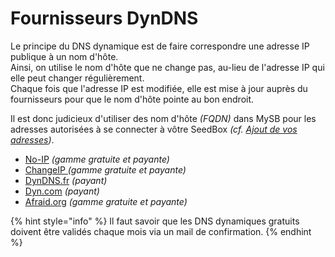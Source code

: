 # Fournisseurs DynDNS

Le principe du DNS dynamique est de faire correspondre une adresse IP publique à un nom d'hôte.  
Ainsi, on utilise le nom d'hôte que ne change pas, au-lieu de l'adresse IP qui elle peut changer régulièrement.  
Chaque fois que l'adresse IP est modifiée, elle est mise à jour auprès du fournisseurs pour que le nom d'hôte pointe au bon endroit.

Il est donc judicieux d'utiliser des nom d'hôte _\(FQDN\)_ dans MySB pour les adresses autorisées à se connecter à vôtre SeedBox _\(cf._ [_Ajout de vos adresses_](https://mysb.gitbook.io/doc/v/v5.3_fr/configuration/ajout-de-vos-adresses)_\)_.

* [No-IP](https://www.noip.com/)  _\(gamme gratuite et payante\)_
* [ChangeIP ](https://www.changeip.com/)_\(gamme gratuite et payante\)_
* [DynDNS.fr](http://www.dyndns.fr/) _\(payant\)_
* [Dyn.com](https://dyn.com/remote-access/) _\(payant\)_
* [Afraid.org](https://freedns.afraid.org/) _\(gamme gratuite et payante\)_

{% hint style="info" %}
Il faut savoir que les DNS dynamiques gratuits doivent être validés chaque mois via un mail de confirmation.
{% endhint %}

